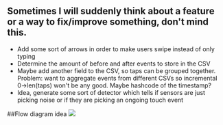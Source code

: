 ## Sometimes I will suddenly think about a feature or a way to fix/improve something, don't mind this.

* Add some sort of arrows in order to make users swipe instead of only typing
* Determine the amount of before and after events to store in the CSV
* Maybe add another field to the CSV, so taps can be grouped together. Problem: want to aggregate events from different CSVs so incremental 0->len(taps) won't be any good. Maybe hashcode of the timestamp?
* Idea, generate some sort of detector which tells if sensors are just picking noise or if they are picking an ongoing touch event

##Flow diagram idea
<img src="https://lh4.googleusercontent.com/TV9W4LRXe7oPxkdcyhvYgqvBDQxzPIdGFpe-AcTyV6uQUxtg09R8gr4biwF2GtikQxaI3VWmaqNxCeE=w1920-h857-rw">
